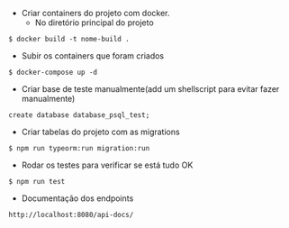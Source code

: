 - Criar containers do projeto com docker.
    - No diretório principal do projeto
```
$ docker build -t nome-build .
```
- Subir os containers que foram criados
```
$ docker-compose up -d
```

- Criar base de teste manualmente(add um shellscript para evitar fazer manualmente)
```
create database database_psql_test;
```

- Criar tabelas do projeto com as migrations
```
$ npm run typeorm:run migration:run
```
- Rodar os testes para verificar se está tudo OK
```
$ npm run test 
```

- Documentação dos endpoints
```
http://localhost:8080/api-docs/
```